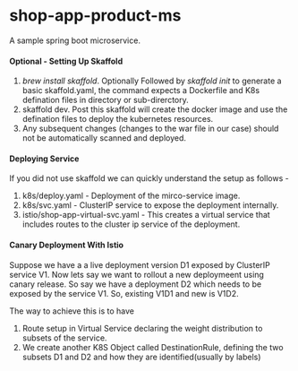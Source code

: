 # shop-app-product-ms
A sample spring boot microservice.

#### Optional - Setting Up Skaffold
1. _brew install skaffold_. Optionally Followed by _skaffold init_ to generate a basic skaffold.yaml, the command expects a Dockerfile and K8s defination files in directory or sub-direrctory.  
2. skaffold dev. Post this skaffold will create the docker image and use the defination files to deploy the kubernetes resources.
3. Any subsequent changes (changes to the war file in our case) should not be automatically scanned and deployed.

#### Deploying Service
If you did not use skaffold we can quickly understand the setup as follows - 

1. k8s/deploy.yaml - Deployment of the mirco-service image.
2. k8s/svc.yaml - ClusterIP service to expose the deployment internally.
3. istio/shop-app-virtual-svc.yaml - This creates a virtual service that includes routes to the cluster ip service of the deployment.

#### Canary Deployment With Istio
Suppose we have a a live deployment version D1 exposed by ClusterIP service V1. Now lets say we want to rollout a new deploymeent using canary release. So say we have a deployment D2 which needs to be exposed by the service V1.
So, existing V1D1 and new is V1D2.

The way to achieve this is to have 
1. Route setup in Virtual Service declaring the weight distribution to subsets of the service.
2. We create another K8S Object called DestinationRule, defining the two subsets D1 and D2 and how they are identified(usually by labels)




